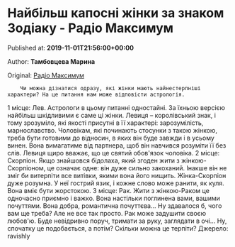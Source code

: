 
# Найбільш капосні жінки за знаком Зодіаку - Радіо Максимум

Published at: **2019-11-01T21:56:00+00:00**

Author: **Тамбовцева Марина**

Original: [Радіо Максимум](https://maximum.fm/najbilsh-kaposni-zhinki-za-znakom-zodiaku_n168920)


        Чи можна дізнатися одразу, які жінки мають найнестерпніші характери? На це питання нам може відповісти астрологія.
      
1 місце: Лев. Астрологи в цьому питанні одностайні. За їхньою версією найбільш шкідливими є саме ці жінки. Левиця – королівський знак, і тому зрозуміло, які якості присутні в її характері: зарозумілість, марнославство.
Чоловікам, які починають стосунки з такою жінкою, треба бути готовими до відносин, в яких він буде завжди і в усьому винен. Вона вимагатиме від партнера, щоб він навчився розуміти її без слів. Левиця щиро вважає, що це святий обов'язок чоловіка.
2 місце: Скорпіон. Якщо знайшовся бідолаха, який згоден жити з жінкою-Скорпіоном, це означає одне: він дуже сильно закоханий. Інакше він не зміг би витерпіти все витівки, якими вона його нищить. Жінка-Скорпіон дуже розумна. У неї гострий язик, і кожне слово може ранити, як куля. Вона вміє бути жорстокою.
3 місце: Рак. Жити з жінкою-Раком це одночасно приємно і важко. Вона настільки поглинена вами, вашими почуттями. Вона добра, романтична почуттєва... Ну здавалося б, чого вам ще треба? Але не все так просто. Рак може задушити своєю любов'ю. Буде невідривно поруч, тримати за руку, заглядати в очі... Ну, спочатку це подобається, а потім? Скільки можна це терпіти?
Джерело: ravishly
